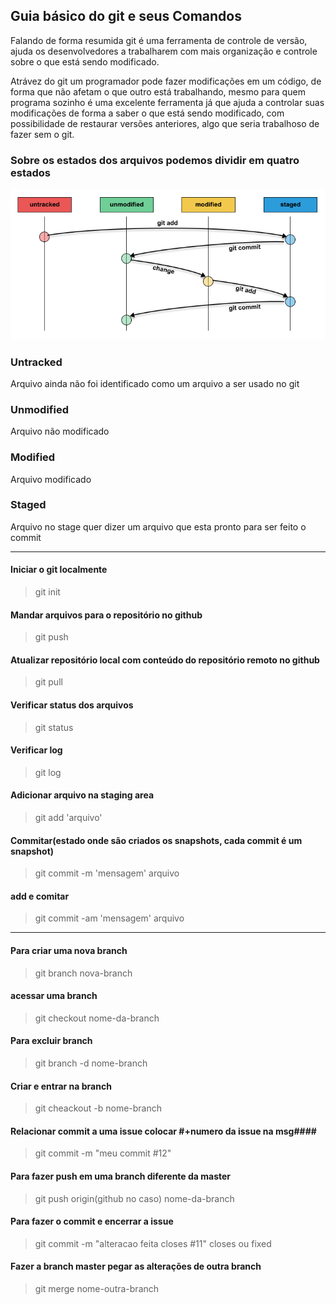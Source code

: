 ## Guia básico do git e seus Comandos ##

<p>Falando de forma resumida git é uma ferramenta de controle de versão, ajuda os desenvolvedores a trabalharem com mais organização e controle sobre o que está sendo modificado.</p>

<p>Atrávez do git um programador pode fazer modificações em um código, de forma que não afetam o que outro está trabalhando, mesmo para quem programa sozinho é uma excelente ferramenta já que ajuda a controlar suas modificações de forma a saber o que está sendo modificado, com possibilidade de restaurar versões anteriores, algo que seria trabalhoso de fazer sem o git.</p>

### Sobre os estados dos arquivos podemos dividir em quatro estados ###

![git-lifecycle](/img/git-lifecycle.png "git-lifecycle")

### Untracked ###
<p>Arquivo ainda não foi identificado como um arquivo a ser usado no git</p>

### Unmodified ###
<p>Arquivo não modificado</p>

### Modified ###
<p>Arquivo modificado</p>

### Staged ###
<p>Arquivo no stage quer dizer um arquivo que esta pronto para ser feito o commit</p>

----------

#### Iniciar o git localmente ####
> git init

#### Mandar arquivos para o repositório no github ####
> git push

#### Atualizar repositório local com conteúdo do repositório remoto no github ####
> git pull
#### Verificar status dos arquivos ####
> git status

#### Verificar log ####
> git log

#### Adicionar arquivo na staging area ####
> git add 'arquivo'

#### Commitar(estado onde são criados os snapshots, cada commit é um snapshot) ####
> git commit -m 'mensagem' arquivo

#### add e comitar ####
> git commit -am 'mensagem' arquivo

------

#### Para criar uma nova branch ####
> git branch nova-branch

#### acessar uma branch ####
> git checkout nome-da-branch

#### Para excluir branch ####
> git branch -d nome-branch

#### Criar e entrar na branch ####
> git cheackout -b nome-branch

#### Relacionar commit a uma issue colocar #+numero da issue na msg####
> git commit -m "meu commit #12"

#### Para fazer push em uma branch diferente da master ####
> git push origin(github no caso) nome-da-branch

#### Para fazer o commit e encerrar a issue ####
> git commit -m "alteracao feita closes #11"
closes ou fixed

#### Fazer a branch master pegar as alterações de outra branch ####
> git merge nome-outra-branch
